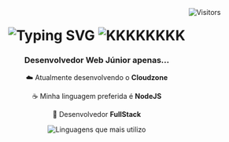 <img align="right" src="https://visitor-badge.laobi.icu/badge?page_id=runderground" alt="Visitors"/>

<h1 align="center">
  <img src="https://readme-typing-svg.herokuapp.com?font=Poppins&weight=700&size=22&letterSpacing=2px&pause=1000&color=F7F7F7&center=true&vCenter=true&width=435&lines=Sauda%C3%A7%C3%B5es+%F0%9F%91%8B;Me+chamo+Rafael!" alt="Typing SVG" />
  <img src="https://media1.tenor.com/m/iHOlMUuKOYoAAAAd/internet-south-park.gif" alt="KKKKKKKK"/>
</h1>

<h3 align="center">
  Desenvolvedor Web Júnior apenas... 
</h3>

<div align="center">

  ☁️ Atualmente desenvolvendo o **Cloudzone**

  ☕ Minha linguagem preferida é **NodeJS**

  🧙 Desenvolvedor **FullStack**

</div>

<div align="center">
  <img src="https://github-readme-stats.vercel.app/api/top-langs/?username=runderground&hide_progress=true&locale=pt-br" alt="Linguagens que mais utilizo"/>
</div>
